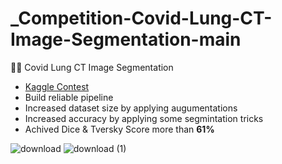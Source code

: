 # _Competition-Covid-Lung-CT-Image-Segmentation-main
👩‍⚕️ Covid Lung CT Image Segmentation

- [Kaggle Contest](https://www.kaggle.com/c/tgcovid)
- Build reliable pipeline
- Increased dataset size by applying augumentations
- Increased accuracy by applying some segmintation tricks
- Achived Dice & Tversky Score more than **61%**

![download](https://user-images.githubusercontent.com/32800793/152328468-624ef1a9-11c1-4d82-a8a8-10f7ba99fc0c.png)
![download (1)](https://user-images.githubusercontent.com/32800793/152328242-afd2f535-46bd-4fe7-80a0-d525be908c96.png)
